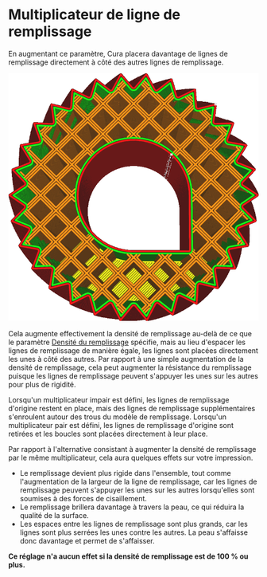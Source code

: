 Multiplicateur de ligne de remplissage
===

En augmentant ce paramètre, Cura placera davantage de lignes de remplissage directement à côté des autres lignes de remplissage.

![Multiplié par 3](../../../articles/images/infill_multiplier.png)

Cela augmente effectivement la densité de remplissage au-delà de ce que le paramètre [Densité du remplissage](./infill_sparse_density.md) spécifie, mais au lieu d'espacer les lignes de remplissage de manière égale, les lignes sont placées directement les unes à côté des autres. Par rapport à une simple augmentation de la densité de remplissage, cela peut augmenter la résistance du remplissage puisque les lignes de remplissage peuvent s'appuyer les unes sur les autres pour plus de rigidité.

Lorsqu'un multiplicateur impair est défini, les lignes de remplissage d'origine restent en place, mais des lignes de remplissage supplémentaires s'enroulent autour des trous du modèle de remplissage. Lorsqu'un multiplicateur pair est défini, les lignes de remplissage d'origine sont retirées et les boucles sont placées directement à leur place.

Par rapport à l'alternative consistant à augmenter la densité de remplissage par le même multiplicateur, cela aura quelques effets sur votre impression.
* Le remplissage devient plus rigide dans l'ensemble, tout comme l'augmentation de la largeur de la ligne de remplissage, car les lignes de remplissage peuvent s'appuyer les unes sur les autres lorsqu'elles sont soumises à des forces de cisaillement.
* Le remplissage brillera davantage à travers la peau, ce qui réduira la qualité de la surface.
* Les espaces entre les lignes de remplissage sont plus grands, car les lignes sont plus serrées les unes contre les autres. La peau s'affaisse donc davantage et permet de s'affaisser.

**Ce réglage n'a aucun effet si la densité de remplissage est de 100 % ou plus.**
